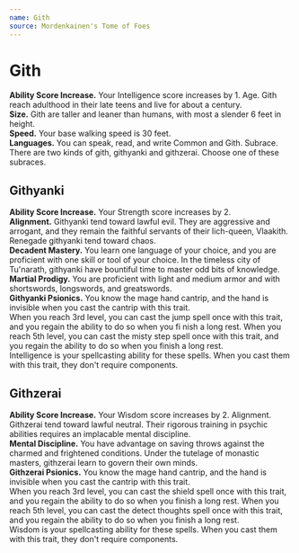 ```yaml
---
name: Gith
source: Mordenkainen's Tome of Foes
---
```

# Gith
**Ability Score Increase.** Your Intelligence score increases by 1.
Age. Gith reach adulthood in their late teens and live
for about a century.<br/>
**Size.** Gith are taller and leaner than humans, with
most a slender 6 feet in height.<br/>
**Speed.** Your base walking speed is 30 feet.<br/>
**Languages.** You can speak, read, and write Common and Gith.
Subrace. There are two kinds of gith, githyanki and
githzerai. Choose one of these subraces.

## Githyanki
**Ability Score Increase.** Your Strength score increases by 2.<br/>
**Alignment.** Githyanki tend toward lawful evil. They
are aggressive and arrogant, and they remain the faithful servants of their 
lich-queen, Vlaakith. Renegade githyanki tend toward chaos.<br/>
**Decadent Mastery.** You learn one language of your
choice, and you are proficient with one skill or tool of
your choice. In the timeless city of Tu'narath, githyanki
have bountiful time to master odd bits of knowledge.<br/>
**Martial Prodigy.** You are proficient with light and
medium armor and with shortswords, longswords, and
greatswords.<br/>
**Githyanki Psionics.** You know the mage hand cantrip,
and the hand is invisible when you cast the cantrip with
this trait.<br/>
When you reach 3rd level, you can cast the jump spell
once with this trait, and you regain the ability to do so
when you fi nish a long rest. When you reach 5th level,
you can cast the misty step spell once with this trait,
and you regain the ability to do so when you finish a
long rest.<br/>
Intelligence is your spellcasting ability for these
spells. When you cast them with this trait, they don't require components.

## Githzerai
**Ability Score Increase.** Your Wisdom score increases by 2.
Alignment. Githzerai tend toward lawful neutral.
Their rigorous training in psychic abilities requires an
implacable mental discipline.<br/>
**Mental Discipline.** You have advantage on saving
throws against the charmed and frightened conditions.
Under the tutelage of monastic masters, githzerai learn
to govern their own minds.<br/>
**Githzerai Psionics.** You know the mage hand cantrip,
and the hand is invisible when you cast the cantrip with
this trait.<br/>
When you reach 3rd level, you can cast the shield spell
once with this trait, and you regain the ability to do so
when you finish a long rest. When you reach 5th level,
you can cast the detect thoughts spell once with this
trait, and you regain the ability to do so when you finish
a long rest.<br/>
Wisdom is your spellcasting ability for these spells.
When you cast them with this trait, they don't require
components.